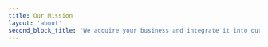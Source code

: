 ```yaml
---
title: Our Mission
layout: 'about'
second_block_title: "We acquire your business and integrate it into our leading next-generation e-commerce platform"
---
```


